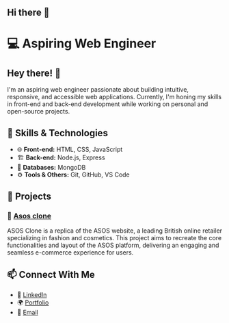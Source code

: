## Hi there 👋

<!--
**NagajyothiChukka/NagajyothiChukka** is a ✨ _special_ ✨ repository because its `README.md` (this file) appears on your GitHub profile.

Here are some ideas to get you started:

- 🔭 I’m currently working on ...
- 🌱 I’m currently learning ...
- 👯 I’m looking to collaborate on ...
- 🤔 I’m looking for help with ...
- 💬 Ask me about ...
- 📫 How to reach me: ...
- 😄 Pronouns: ...
- ⚡ Fun fact: ...
-->
# 💻 Aspiring Web Engineer

## Hey there! 👋
I'm an aspiring web engineer passionate about building intuitive, responsive, and accessible web applications. Currently, I'm honing my skills in front-end and back-end development while working on personal and open-source projects.

## 🚀 Skills & Technologies
- 🌐 **Front-end:** HTML, CSS, JavaScript
- 🏗️ **Back-end:** Node.js, Express
- 💾 **Databases:** MongoDB
- ⚙️ **Tools & Others:** Git, GitHub, VS Code

## 📌 Projects
### 🔹 [Asos clone](https://nagajyothichukka.github.io/Asos_Project/)
ASOS Clone is a replica of the ASOS website, a leading British online retailer specializing in fashion and cosmetics. This project aims to recreate the core functionalities and layout of the ASOS platform, delivering an engaging and seamless e-commerce experience for users.

## 📫 Connect With Me
- 💼 [LinkedIn](https://www.linkedin.com/in/nagajyothi-chukka-21aa9b2b1)
- 🌍 [Portfolio](https://nagajyothichukka.github.io/Portfolio/)
- 📧 [Email](mailto:nagajyotichukka@gmail.com)




